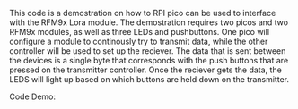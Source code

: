 This code is a demostration on how to RPI pico can be used to interface with the RFM9x Lora module. The demostration requires two picos and two RFM9x modules, as well as three LEDs and pushbuttons. One pico will configure a module 
to continously try to transmit data, while the other controller will be used to set up the reciever. The data that is sent between the devices is a single byte that corresponds with the push buttons that are pressed on the transmitter controller.
Once the reciever gets the data, the LEDS will light up based on which buttons are held down on the transmitter.

Code Demo:
